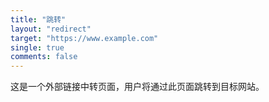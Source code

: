 ```yaml
---
title: "跳转"
layout: "redirect"
target: "https://www.example.com"
single: true
comments: false
---
```


这是一个外部链接中转页面，用户将通过此页面跳转到目标网站。
